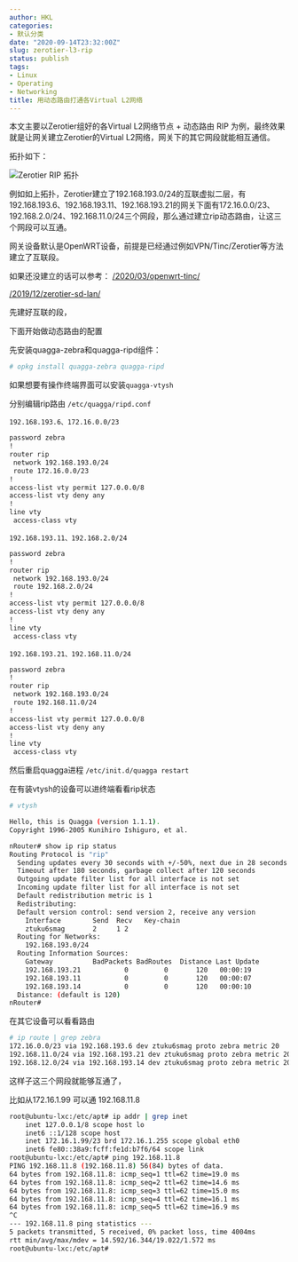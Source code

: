 ```yaml
---
author: HKL
categories:
- 默认分类
date: "2020-09-14T23:32:00Z"
slug: zerotier-l3-rip
status: publish
tags:
- Linux
- Operating
- Networking
title: 用动态路由打通各Virtual L2网络
---
```


本文主要以Zerotier组好的各Virtual L2网络节点 + 动态路由 RIP 为例，最终效果就是让网关建立Zerotier的Virtual L2网络，网关下的其它网段就能相互通信。

拓扑如下：

![Zerotier RIP 拓扑][1]

例如如上拓扑，Zerotier建立了192.168.193.0/24的互联虚拟二层，有192.168.193.6、192.168.193.11、192.168.193.21的网关下面有172.16.0.0/23、192.168.2.0/24、192.168.11.0/24三个网段，那么通过建立rip动态路由，让这三个网段可以互通。

网关设备默认是OpenWRT设备，前提是已经通过例如VPN/Tinc/Zerotier等方法建立了互联段。

如果还没建立的话可以参考：
[/2020/03/openwrt-tinc/](/2020/03/openwrt-tinc/)

[/2019/12/zerotier-sd-lan/](/2019/12/zerotier-sd-lan/)

先建好互联的段，

下面开始做动态路由的配置

<!--more-->

先安装quagga-zebra和quagga-ripd组件：

```bash
# opkg install quagga-zebra quagga-ripd
```

如果想要有操作终端界面可以安装`quagga-vtysh`

分别编辑rip路由
`/etc/quagga/ripd.conf`

`192.168.193.6、172.16.0.0/23`
```bash
password zebra
!
router rip
 network 192.168.193.0/24
 route 172.16.0.0/23
!
access-list vty permit 127.0.0.0/8
access-list vty deny any
!
line vty
 access-class vty
```

`192.168.193.11、192.168.2.0/24`
```bash
password zebra
!
router rip
 network 192.168.193.0/24
 route 192.168.2.0/24
!
access-list vty permit 127.0.0.0/8
access-list vty deny any
!
line vty
 access-class vty
```

`192.168.193.21、192.168.11.0/24`
```bash
password zebra
!
router rip
 network 192.168.193.0/24
 route 192.168.11.0/24
!
access-list vty permit 127.0.0.0/8
access-list vty deny any
!
line vty
 access-class vty
```

然后重启quagga进程
`/etc/init.d/quagga restart`

在有装vtysh的设备可以进终端看看rip状态
```bash
# vtysh

Hello, this is Quagga (version 1.1.1).
Copyright 1996-2005 Kunihiro Ishiguro, et al.

nRouter# show ip rip status
Routing Protocol is "rip"
  Sending updates every 30 seconds with +/-50%, next due in 28 seconds
  Timeout after 180 seconds, garbage collect after 120 seconds
  Outgoing update filter list for all interface is not set
  Incoming update filter list for all interface is not set
  Default redistribution metric is 1
  Redistributing:
  Default version control: send version 2, receive any version
    Interface        Send  Recv   Key-chain
    ztuku6smag       2     1 2
  Routing for Networks:
    192.168.193.0/24
  Routing Information Sources:
    Gateway          BadPackets BadRoutes  Distance Last Update
    192.168.193.21           0         0       120   00:00:19
    192.168.193.11           0         0       120   00:00:07
    192.168.193.14           0         0       120   00:00:10
  Distance: (default is 120)
nRouter#

```

在其它设备可以看看路由
```bash
# ip route | grep zebra
172.16.0.0/23 via 192.168.193.6 dev ztuku6smag proto zebra metric 20
192.168.11.0/24 via 192.168.193.21 dev ztuku6smag proto zebra metric 20
192.168.12.0/24 via 192.168.193.14 dev ztuku6smag proto zebra metric 20

```
这样子这三个网段就能够互通了，

比如从172.16.1.99 可以通 192.168.11.8
```bash 
root@ubuntu-lxc:/etc/apt# ip addr | grep inet
    inet 127.0.0.1/8 scope host lo
    inet6 ::1/128 scope host 
    inet 172.16.1.99/23 brd 172.16.1.255 scope global eth0
    inet6 fe80::38a9:fcff:fe1d:b7f6/64 scope link 
root@ubuntu-lxc:/etc/apt# ping 192.168.11.8
PING 192.168.11.8 (192.168.11.8) 56(84) bytes of data.
64 bytes from 192.168.11.8: icmp_seq=1 ttl=62 time=19.0 ms
64 bytes from 192.168.11.8: icmp_seq=2 ttl=62 time=14.6 ms
64 bytes from 192.168.11.8: icmp_seq=3 ttl=62 time=15.0 ms
64 bytes from 192.168.11.8: icmp_seq=4 ttl=62 time=16.1 ms
64 bytes from 192.168.11.8: icmp_seq=5 ttl=62 time=16.9 ms
^C
--- 192.168.11.8 ping statistics ---
5 packets transmitted, 5 received, 0% packet loss, time 4004ms
rtt min/avg/max/mdev = 14.592/16.344/19.022/1.572 ms
root@ubuntu-lxc:/etc/apt# 
```

  [1]: https://imgur.com/download/MDg1hzo/



